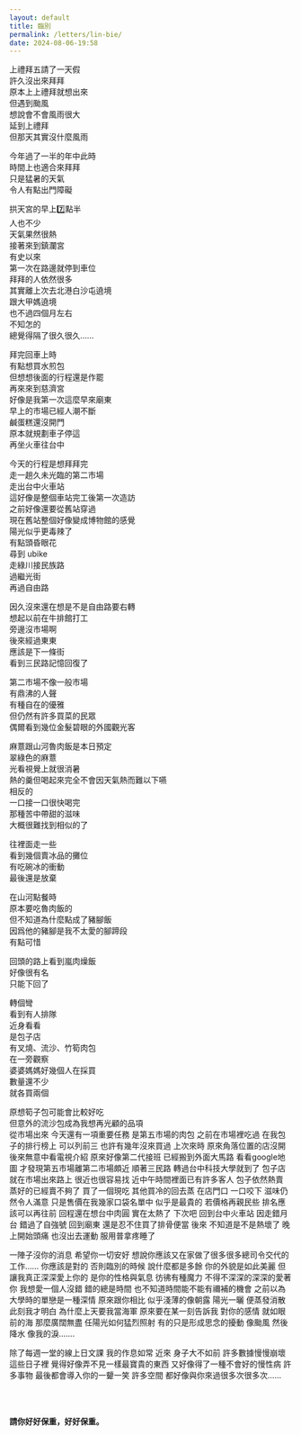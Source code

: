 ```yaml
---
layout: default
title: 臨別
permalink: /letters/lin-bie/
date: 2024-08-06-19:58
---
```


上禮拜五請了一天假  
許久沒出來拜拜  
原本上上禮拜就想出來  
但遇到颱風  
想說會不會風雨很大  
延到上禮拜  
但那天其實沒什麼風雨  

今年過了一半的年中此時  
時間上也適合來拜拜  
只是猛暑的天氣  
令人有點出門障礙  

拱天宮的早上7️⃣點半  
人也不少  
天氣果然很熱  
接著來到鎮瀾宮  
有史以來  
第一次在路邊就停到車位  
拜拜的人依然很多  
其實離上次去北港白沙屯遶境  
跟大甲媽遶境  
也不過四個月左右  
不知怎的  
總覺得隔了很久很久……  

拜完回車上時  
有點想買水煎包  
但想想後面的行程還是作罷  
再來來到慈濟宮  
好像是我第一次這麼早來廟東  
早上的市場已經人潮不斷  
鹹蛋糕還沒開門  
原本就規劃車子停這  
再坐火車往台中  

今天的行程是想拜拜完  
走一趟久未光臨的第二市場  
走出台中火車站  
這好像是整個車站完工後第一次造訪  
之前好像還要從舊站穿過  
現在舊站整個好像變成博物館的感覺  
陽光似乎更毒辣了  
有點頭昏眼花  
尋到 ubike  
走綠川接民族路  
過繼光街  
再過自由路  

因久沒來還在想是不是自由路要右轉  
想起以前在牛排館打工  
旁邊沒市場啊  
後來經過東東  
應該是下一條街  
看到三民路記憶回復了  

第二市場不像一般市場  
有鼎沸的人聲  
有種自在的優雅  
但仍然有許多買菜的民眾  
偶爾看到幾位金髮碧眼的外國觀光客  

麻薏跟山河魯肉飯是本日預定  
翠綠色的麻薏  
光看視覺上就很消暑  
熱的羹但喝起來完全不會因天氣熱而難以下嚥  
相反的  
一口接一口很快喝完  
那種苦中帶甜的滋味  
大概很難找到相似的了  

往裡面走一些  
看到幾個賣冰品的攤位  
有吃碗冰的衝動  
最後還是放棄  

在山河點餐時  
原本要吃魯肉飯的  
但不知道為什麼點成了豬腳飯  
因爲他的豬腳是我不太愛的腳蹄段  
有點可惜  

回頭的路上看到嵐肉燥飯  
好像很有名  
只能下回了  

轉個彎  
看到有人排隊  
近身看看  
是包子店  
有叉燒、流沙、竹筍肉包  
在一旁觀察  
婆婆媽媽好幾個人在採買  
數量還不少  
就各買兩個  

原想筍子包可能會比較好吃  
但意外的流沙包成為我想再光顧的品項  
從市場出來
今天還有一項重要任務
是第五市場的肉包
之前在市場裡吃過
在我包子的排行榜上
可以列前三
也許有幾年沒來買過
上次來時
原來角落位置的店沒開
後來無意中看電視介紹
原來好像第二代接班
已經搬到外面大馬路
看看google地圖
才發現第五市場離第二市場頗近
順著三民路
轉過台中科技大學就到了
包子店就在市場出來路上
很近也很容易找
近中午時間裡面已有許多客人
包子依然熱賣
蒸好的已經賣不夠了
買了一個現吃
其他買冷的回去蒸
在店門口
一口咬下
滋味仍然令人滿意
只是售價在我幾家口袋名單中
似乎是最貴的
若價格再親民些
排名應該可以再往前
回程還在想台中肉圓
實在太熱了 下次吧
回到台中火車站
因走錯月台
錯過了自強號
回到廟東
還是忍不住買了排骨便當
後來
不知道是不是熱壞了
晚上開始頭痛
也沒出去運動
服用普拿疼睡了

一陣子沒你的消息
希望你一切安好
想說你應該又在家做了很多很多總司令交代的工作……
你應該是對的
否則臨別的時候
說什麼都是多餘
你的外貌是如此美麗
但讓我真正深深愛上你的
是你的性格與氣息
彷彿有種魔力
不得不深深的深深的愛著你
我想愛一個人沒錯
錯的總是時間
也不知道時間能不能有禰補的機會
之前以為大學時的單戀是一種深情
原來跟你相比
似乎淺薄的像朝露
陽光一曬
便蒸發消散
此刻我才明白
為什麼上天要我當海軍
原來要在某一刻告訴我
對你的感情
就如眼前的海
那麼廣闊無盡
任陽光如何猛烈照射
有的只是形成思念的擾動
像颱風
然後降水
像我的淚…….

除了每週一堂的線上日文課
我的作息如常
近來
身子大不如前
許多數據慢慢崩壞
這些日子裡
覺得好像弄不見一樣最寶貴的東西
又好像得了一種不會好的慢性病
許多事物
最後都會導入你的一顰一笑
許多空間
都好像與你來過很多次很多次……


<br>
<br>

**請你好好保重，好好保重。**

